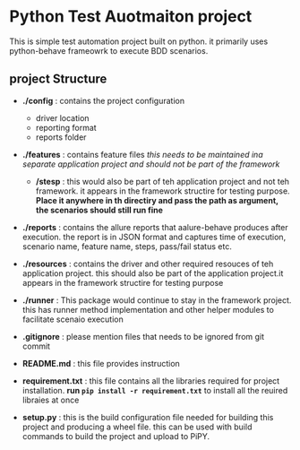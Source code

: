 # Python Test Auotmaiton project

This is simple test automation project built on python. it primarily uses python-behave frameowrk to execute BDD scenarios. 

## project Structure

- **./config** : contains the project configuration 
    - driver location
    - reporting format
    - reports folder

- **./features** : contains feature files *this needs to be maintained ina separate application project and should not be part of the framework*
    - **/stesp** : this would also be part of teh application project and not teh framework. it appears in the framework structire for testing purpose. **Place it anywhere in th directiry and pass the path as argument, the scenarios should still run fine**

- **./reports** : contains the allure reports that aalure-behave produces after execution. the report is in JSON format and captures time of execution, scenario name, feature name, steps, pass/fail status etc.

- **./resources** : contains the driver and other required resouces of teh application project. this should also be part of the application project.it appears in the framework structire for testing purpose

- **./runner** : This package would continue to stay in the framework project. this has runner method implementation and other helper modules to facilitate scenaio execution

- **.gitignore** : please mention files that needs to be ignored from git commit

- **README.md** : this file provides instruction

- **requirement.txt** : this file contains all the libraries required for project installation. **run `pip install -r requirement.txt`** to install all the reuired libraies at once

- **setup.py** : this is the build configuration file needed for building this project and producing a wheel file. this can be used with build commands to build the project and upload to PiPY.
